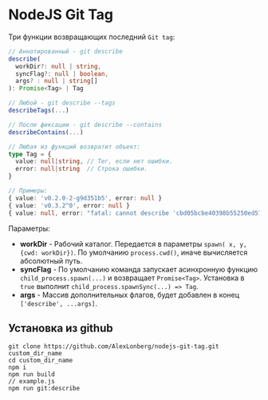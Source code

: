 
# NodeJS Git Tag

Три функции возвращающих последний `Git tag`:

```ts
// Аннотированный - git describe
describe(
  workDir?: null | string, 
  syncFlag?: null | boolean, 
  args? : null | string[]
): Promise<Tag> | Tag

// Любой - git describe --tags
describeTags(...)

// После фиксации - git describe --contains
describeContains(...)

// Любая из функций возвратит объект:
type Tag = { 
  value: null|string, // Тег, если нет ошибки.
  error: null|string  // Строка ошибки.
}

// Примеры:
{ value: 'v0.2.0-2-g9d351b5', error: null }
{ value: 'v0.3.2^0', error: null }
{ value: null, error: "fatal: cannot describe 'cbd05bcbe40398b55250ed574544281f44ca0d58'" }
```

Параметры:

* __workDir__  - Рабочий каталог. Передается в параметры `spawn( x, y, {cwd: workDir})`.
                 По умолчанию `process.cwd()`, иначе вычисляется абсолютный путь.
* __syncFlag__ - По умолчанию команда запускает асинхронную функцию `child_process.spawn(...)`
                 и возвращает `Promise<Tag>`. Установка в `true` выполнит `child_process.spawnSync(...) => Tag`.
* __args__     - Массив дополнительных флагов, будет добавлен в конец `['describe', ...args]`.

## Установка из github

    git clone https://github.com/AlexLonberg/nodejs-git-tag.git custom_dir_name
    cd custom_dir_name
    npm i
    npm run build
    // example.js
    npm run git:describe
